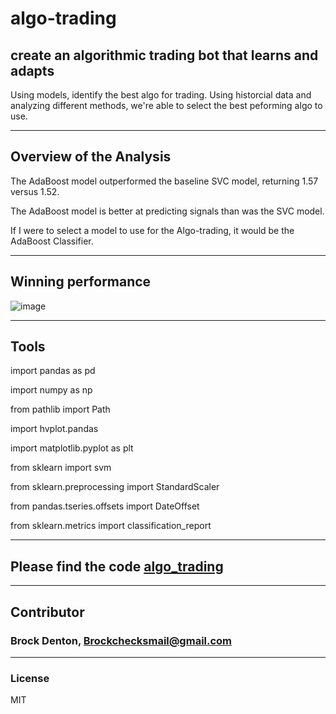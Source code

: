 # algo-trading
create an algorithmic trading bot that learns and adapts
---

Using models, identify the best algo for trading. Using historcial data and analyzing different methods, we're able to select the best peforming algo to use. 

---

## Overview of the Analysis

The AdaBoost model outperformed the baseline SVC model, returning 1.57 versus 1.52.

The AdaBoost model is better at predicting signals than was the SVC model.

If I were to select a model to use for the Algo-trading, it would be the AdaBoost Classifier. 

---
## Winning performance

![image](https://user-images.githubusercontent.com/23126459/218241726-4921624a-abdc-4b2e-b5a1-2ff8eca163dd.png)

---

## Tools 

import pandas as pd

import numpy as np

from pathlib import Path

import hvplot.pandas

import matplotlib.pyplot as plt

from sklearn import svm

from sklearn.preprocessing import StandardScaler

from pandas.tseries.offsets import DateOffset

from sklearn.metrics import classification_report

---
## Please find the code [algo_trading](https://github.com/Brock-Denton/algo-trading/blob/main/machine_learning_trading_bot.ipynb)
---
## Contributor
### Brock Denton, Brockchecksmail@gmail.com 
---
### License 
MIT 
